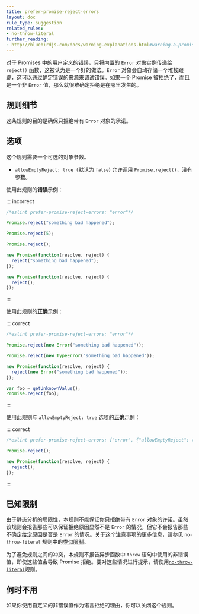 ```yaml
---
title: prefer-promise-reject-errors
layout: doc
rule_type: suggestion
related_rules:
- no-throw-literal
further_reading:
- http://bluebirdjs.com/docs/warning-explanations.html#warning-a-promise-was-rejected-with-a-non-error
---
```


对于 Promises 中的用户定义的错误，只将内置的 `Error` 对象实例传递给 `reject()` 函数，这被认为是一个好的做法。`Error` 对象会自动存储一个堆栈跟踪，这可以通过确定错误的来源来调试错误。如果一个 Promise 被拒绝了，而且是一个非 `Error` 值，那么就很难确定拒绝是在哪里发生的。

## 规则细节

这条规则的目的是确保只拒绝带有 `Error` 对象的承诺。

## 选项

这个规则需要一个可选的对象参数。

* `allowEmptyReject: true`（默认为 `false`) 允许调用 `Promise.reject()`，没有参数。

使用此规则的**错误**示例：

::: incorrect

```js
/*eslint prefer-promise-reject-errors: "error"*/

Promise.reject("something bad happened");

Promise.reject(5);

Promise.reject();

new Promise(function(resolve, reject) {
  reject("something bad happened");
});

new Promise(function(resolve, reject) {
  reject();
});

```

:::

使用此规则的**正确**示例：

::: correct

```js
/*eslint prefer-promise-reject-errors: "error"*/

Promise.reject(new Error("something bad happened"));

Promise.reject(new TypeError("something bad happened"));

new Promise(function(resolve, reject) {
  reject(new Error("something bad happened"));
});

var foo = getUnknownValue();
Promise.reject(foo);
```

:::

使用此规则与 `allowEmptyReject: true` 选项的**正确**示例：

::: correct

```js
/*eslint prefer-promise-reject-errors: ["error", {"allowEmptyReject": true}]*/

Promise.reject();

new Promise(function(resolve, reject) {
  reject();
});
```

:::

## 已知限制

由于静态分析的局限性，本规则不能保证你只拒绝带有 `Error` 对象的许诺。虽然该规则会报告那些可以保证拒绝原因显然不是 `Error` 的情况，但它不会报告那些不确定给定原因是否是 `Error` 的情况。关于这个注意事项的更多信息，请参见 `no-throw-literal` 规则中的[类似限制](no-throw-literal#known-limitations)。

为了避免规则之间的冲突，本规则不报告异步函数中 `throw` 语句中使用的非错误值，即使这些值会导致 Promise 拒绝。要对这些情况进行提示，请使用[`no-throw-literal`](no-throw-literal)规则。

## 何时不用

如果你使用自定义的非错误值作为诺言拒绝的理由，你可以关闭这个规则。
